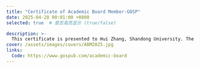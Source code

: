 ```yaml
---
title: "Certificate of Academic Board Member-GOSP"
date: 2025-04-28 00:01:00 +0800
selected: true  # 是否高亮显示 (true/false)

description: >-
  This certificate is presented to Hui Zhang, Shandong University. The term as an Academic Board Member for the Global Open Share Publishing is set to expire at the end of 2025.
cover: /assets/images/covers/ABM2025.jpg
links:
  Code: https://www.gospub.com/academic-board
---
```


